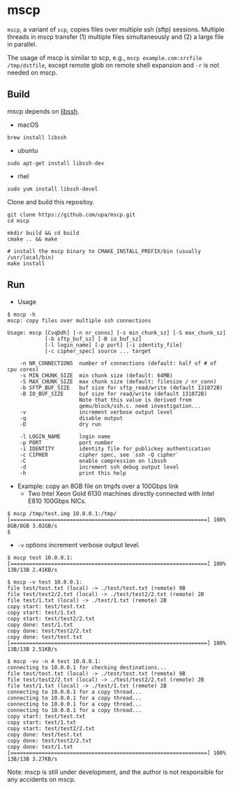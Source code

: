 # mscp

`mscp`, a variant of `scp`, copies files over multiple ssh (sftp)
sessions. Multiple threads in mscp transfer (1) multiple files
simultaneously and (2) a large file in parallel.

The usage of mscp is similar to scp, e.g., `mscp example.com:srcfile
/tmp/dstfile`, except remote glob on remote shell expansion and `-r`
is not needed on mscp.

## Build

mscp depends on [libssh](https://www.libssh.org/).

- macOS

```console
brew install libssh
```

- ubuntu

```console
sudo apt-get install libssh-dev
```

- rhel

```console
sudo yum install libssh-devel
```

Clone and build this repositoy.

```console
git clone https://github.com/upa/mscp.git
cd mscp

mkdir build && cd build
cmake .. && make

# install the mscp binary to CMAKE_INSTALL_PREFIX/bin (usually /usr/local/bin)
make install
```

## Run

- Usage

```shell-session
$ mscp -h
mscp: copy files over multiple ssh connections

Usage: mscp [CvqDdh] [-n nr_conns] [-s min_chunk_sz] [-S max_chunk_sz]
            [-b sftp_buf_sz] [-B io_buf_sz]
            [-l login_name] [-p port] [-i identity_file]
            [-c cipher_spec] source ... target

    -n NR_CONNECTIONS  number of connections (default: half of # of cpu cores)
    -s MIN_CHUNK_SIZE  min chunk size (default: 64MB)
    -S MAX_CHUNK_SIZE  max chunk size (default: filesize / nr_conn)
    -b SFTP_BUF_SIZE   buf size for sftp_read/write (default 131072B)
    -B IO_BUF_SIZE     buf size for read/write (default 131072B)
                       Note that this value is derived from
                       qemu/block/ssh.c. need investigation...
    -v                 increment verbose output level
    -q                 disable output
    -D                 dry run

    -l LOGIN_NAME      login name
    -p PORT            port number
    -i IDENTITY        identity file for publickey authentication
    -c CIPHER          cipher spec, see `ssh -Q cipher`
    -C                 enable compression on libssh
    -d                 increment ssh debug output level
    -h                 print this help
```

- Example: copy an 8GB file on tmpfs over a 100Gbps link
  - Two Intel Xeon Gold 6130 machines directly connected with Intel E810 100Gbps NICs.

```shell-session
$ mscp /tmp/test.img 10.0.0.1:/tmp/
[===============================================================] 100% 8GB/8GB 3.02GB/s 
$
```

- `-v` options increment verbose output level.

```shell-session
$ mscp test 10.0.0.1:
[===============================================================] 100% 13B/13B 2.41KB/s 

$ mscp -v test 10.0.0.1:
file test/test.txt (local) -> ./test/test.txt (remote) 9B
file test/test2/2.txt (local) -> ./test/test2/2.txt (remote) 2B
file test/1.txt (local) -> ./test/1.txt (remote) 2B
copy start: test/test.txt
copy start: test/1.txt
copy start: test/test2/2.txt
copy done: test/1.txt
copy done: test/test2/2.txt
copy done: test/test.txt
[===============================================================] 100% 13B/13B 2.51KB/s 

$ mscp -vv -n 4 test 10.0.0.1:
connecting to 10.0.0.1 for checking destinations...
file test/test.txt (local) -> ./test/test.txt (remote) 9B
file test/test2/2.txt (local) -> ./test/test2/2.txt (remote) 2B
file test/1.txt (local) -> ./test/1.txt (remote) 2B
connecting to 10.0.0.1 for a copy thread...
connecting to 10.0.0.1 for a copy thread...
connecting to 10.0.0.1 for a copy thread...
connecting to 10.0.0.1 for a copy thread...
copy start: test/test.txt
copy start: test/1.txt
copy start: test/test2/2.txt
copy done: test/test.txt
copy done: test/test2/2.txt
copy done: test/1.txt
[===============================================================] 100% 13B/13B 3.27KB/s
```

Note: mscp is still under development, and the author is not
responsible for any accidents on mscp.
